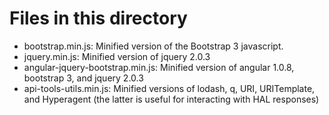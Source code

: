 Files in this directory
=======================

- bootstrap.min.js: Minified version of the Bootstrap 3 javascript.
- jquery.min.js: Minified version of jquery 2.0.3
- angular-jquery-bootstrap.min.js: Minified version of angular 1.0.8, bootstrap
  3, and jquery 2.0.3
- api-tools-utils.min.js: Minified versions of lodash, q, URI, URITemplate, and
  Hyperagent (the latter is useful for interacting with HAL responses)
